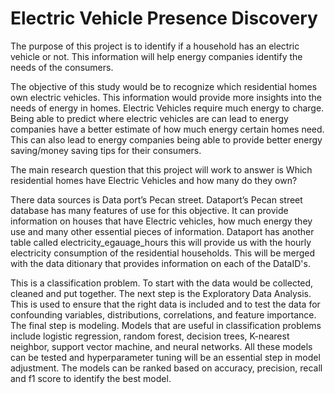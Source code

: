 # Electric Vehicle Presence Discovery


The purpose of this project is to identify if a household has an electric vehicle or not. This information will help energy companies identify the needs of the consumers.  
 
The objective of this study would be to recognize which residential homes own electric vehicles. This information would provide more insights into the needs of energy in homes. Electric Vehicles require much energy to charge. Being able to predict where electric vehicles are can lead to energy companies have a better estimate of how much energy certain homes need. This can also lead to energy companies being able to provide better energy saving/money saving tips for their consumers.

The main research question that this project will work to answer is Which residential homes have Electric Vehicles and how many do they own? 
 
There data sources is Data port’s Pecan street. Dataport’s Pecan street database has many features of use for this objective. It can provide information on houses that have Electric vehicles, how much energy they use and many other essential pieces of information. Dataport has another table called electricity_egauage_hours this will provide us with the hourly electricity consumption of the residential households. This will be merged with the data ditionary that provides information on each of the DataID's. 

This is a classification problem. To start with the data would be collected, cleaned and put together. The next step is the Exploratory Data Analysis. This is used to ensure that the right data is included and to test the data for confounding variables, distributions, correlations, and feature importance. The final step is modeling.   Models that are useful in classification problems include logistic regression, random forest, decision trees, K-nearest neighbor, support vector machine, and neural networks. All these models can be tested and hyperparameter tuning will be an essential step in model adjustment. The models can be ranked based on accuracy, precision, recall and f1 score to identify the best model. 

